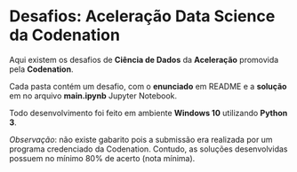 # Desafios: Aceleração Data Science da Codenation

Aqui existem os desafios de **Ciência de Dados** da **Aceleração** promovida pela **Codenation**. 

Cada pasta contém um desafio, com o **enunciado** em README e a **solução** em no arquivo **main.ipynb** Jupyter Notebook.

Todo desenvolvimento foi feito em ambiente **Windows 10** utilizando **Python 3**.

*Observação*: não existe gabarito pois a submissão era realizada por um programa credenciado da Codenation. Contudo, as soluções desenvolvidas possuem no mínimo 80% de acerto (nota mínima). 